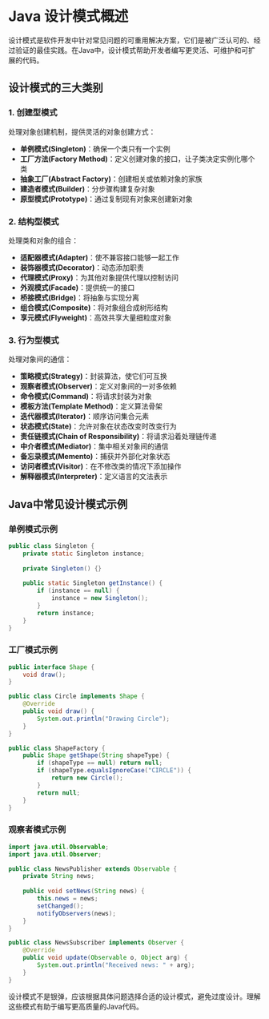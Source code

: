 # Java 设计模式概述

设计模式是软件开发中针对常见问题的可重用解决方案，它们是被广泛认可的、经过验证的最佳实践。在Java中，设计模式帮助开发者编写更灵活、可维护和可扩展的代码。

## 设计模式的三大类别

### 1. 创建型模式
处理对象创建机制，提供灵活的对象创建方式：
- **单例模式(Singleton)**：确保一个类只有一个实例
- **工厂方法(Factory Method)**：定义创建对象的接口，让子类决定实例化哪个类
- **抽象工厂(Abstract Factory)**：创建相关或依赖对象的家族
- **建造者模式(Builder)**：分步骤构建复杂对象
- **原型模式(Prototype)**：通过复制现有对象来创建新对象

### 2. 结构型模式
处理类和对象的组合：
- **适配器模式(Adapter)**：使不兼容接口能够一起工作
- **装饰器模式(Decorator)**：动态添加职责
- **代理模式(Proxy)**：为其他对象提供代理以控制访问
- **外观模式(Facade)**：提供统一的接口
- **桥接模式(Bridge)**：将抽象与实现分离
- **组合模式(Composite)**：将对象组合成树形结构
- **享元模式(Flyweight)**：高效共享大量细粒度对象

### 3. 行为型模式
处理对象间的通信：
- **策略模式(Strategy)**：封装算法，使它们可互换
- **观察者模式(Observer)**：定义对象间的一对多依赖
- **命令模式(Command)**：将请求封装为对象
- **模板方法(Template Method)**：定义算法骨架
- **迭代器模式(Iterator)**：顺序访问集合元素
- **状态模式(State)**：允许对象在状态改变时改变行为
- **责任链模式(Chain of Responsibility)**：将请求沿着处理链传递
- **中介者模式(Mediator)**：集中相关对象间的通信
- **备忘录模式(Memento)**：捕获并外部化对象状态
- **访问者模式(Visitor)**：在不修改类的情况下添加操作
- **解释器模式(Interpreter)**：定义语言的文法表示

## Java中常见设计模式示例

### 单例模式示例
```java
public class Singleton {
    private static Singleton instance;
    
    private Singleton() {}
    
    public static Singleton getInstance() {
        if (instance == null) {
            instance = new Singleton();
        }
        return instance;
    }
}
```

### 工厂模式示例
```java
public interface Shape {
    void draw();
}

public class Circle implements Shape {
    @Override
    public void draw() {
        System.out.println("Drawing Circle");
    }
}

public class ShapeFactory {
    public Shape getShape(String shapeType) {
        if (shapeType == null) return null;
        if (shapeType.equalsIgnoreCase("CIRCLE")) {
            return new Circle();
        }
        return null;
    }
}
```

### 观察者模式示例
```java
import java.util.Observable;
import java.util.Observer;

public class NewsPublisher extends Observable {
    private String news;
    
    public void setNews(String news) {
        this.news = news;
        setChanged();
        notifyObservers(news);
    }
}

public class NewsSubscriber implements Observer {
    @Override
    public void update(Observable o, Object arg) {
        System.out.println("Received news: " + arg);
    }
}
```

设计模式不是银弹，应该根据具体问题选择合适的设计模式，避免过度设计。理解这些模式有助于编写更高质量的Java代码。